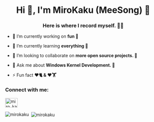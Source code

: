 <h1 align="center">Hi 👋, I'm MiroKaku (MeeSong) 🎉</h1>
<h3 align="center">Here is where I record myself. 👨‍💻</h3>

- 🔭 I’m currently working on **fun 🤭**

- 🌱 I’m currently learning **everything 🤣**

- 👯 I’m looking to collaborate on **more open source projects. 🤝**

- 💬 Ask me about **Windows Kernel Development. 🔧**

- ⚡ Fun fact **❤️🐈 & ❤️🏋️**

<h3 align="left">Connect with me:</h3>
<p align="left">
<a href="https://twitter.com/miro_kaku" target="blank"><img align="center" src="https://raw.githubusercontent.com/rahuldkjain/github-profile-readme-generator/master/src/images/icons/Social/twitter.svg" alt="miro_kaku" height="30" width="40" /></a>
</p>

<p><img align="left" src="https://github-readme-stats.vercel.app/api/top-langs?username=mirokaku&show_icons=true&locale=en&layout=compact" alt="mirokaku" /></p>

<p>&nbsp;<img align="center" src="https://github-readme-stats.vercel.app/api?username=mirokaku&show_icons=true&locale=en" alt="mirokaku" /></p>
